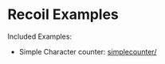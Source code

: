 # Recoil Examples

Included Examples:

- Simple Character counter: [simplecounter/](https://github.com/testdouble/react-state-examples/tree/main/recoil/simplecounter)